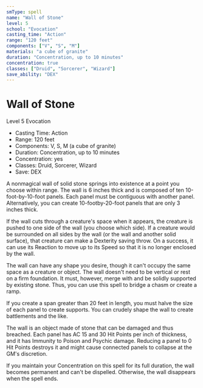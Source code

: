 ```yaml
---
smType: spell
name: "Wall of Stone"
level: 5
school: "Evocation"
casting_time: "Action"
range: "120 feet"
components: ["V", "S", "M"]
materials: "a cube of granite"
duration: "Concentration, up to 10 minutes"
concentration: true
classes: ["Druid", "Sorcerer", "Wizard"]
save_ability: "DEX"
---
```


# Wall of Stone
Level 5 Evocation

- Casting Time: Action
- Range: 120 feet
- Components: V, S, M (a cube of granite)
- Duration: Concentration, up to 10 minutes
- Concentration: yes
- Classes: Druid, Sorcerer, Wizard
- Save: DEX

A nonmagical wall of solid stone springs into existence at a point you choose within range. The wall is 6 inches thick and is composed of ten 10-foot-by-10-foot panels. Each panel must be contiguous with another panel. Alternatively, you can create 10-footby-20-foot panels that are only 3 inches thick.

If the wall cuts through a creature's space when it appears, the creature is pushed to one side of the wall (you choose which side). If a creature would be surrounded on all sides by the wall (or the wall and another solid surface), that creature can make a Dexterity saving throw. On a success, it can use its Reaction to move up to its Speed so that it is no longer enclosed by the wall.

The wall can have any shape you desire, though it can't occupy the same space as a creature or object. The wall doesn't need to be vertical or rest on a firm foundation. It must, however, merge with and be solidly supported by existing stone. Thus, you can use this spell to bridge a chasm or create a ramp.

If you create a span greater than 20 feet in length, you must halve the size of each panel to create supports. You can crudely shape the wall to create battlements and the like.

The wall is an object made of stone that can be damaged and thus breached. Each panel has AC 15 and 30 Hit Points per inch of thickness, and it has Immunity to Poison and Psychic damage. Reducing a panel to 0 Hit Points destroys it and might cause connected panels to collapse at the GM's discretion.

If you maintain your Concentration on this spell for its full duration, the wall becomes permanent and can't be dispelled. Otherwise, the wall disappears when the spell ends.
